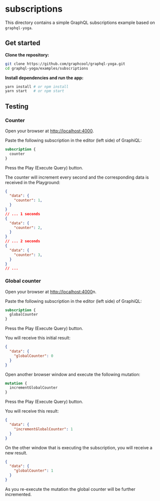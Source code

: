 # subscriptions

This directory contains a simple GraphQL subscriptions example based on `graphql-yoga`.

## Get started

**Clone the repository:**

```sh
git clone https://github.com/graphcool/graphql-yoga.git
cd graphql-yoga/examples/subscriptions
```

**Install dependencies and run the app:**

```sh
yarn install # or npm install
yarn start   # or npm start
```

## Testing

### Counter

Open your browser at [http://localhost:4000](http://localhost:4000).

Paste the following subscription in the editor (left side) of GraphiQL:

```graphql
subscription {
  counter
}
```

Press the Play (Execute Query) button.

The counter will increment every second and the corresponding data is received in the Playground:

```json
{
  "data": {
    "counter": 1,
  }
}
// ... 1 seconds
{
  "data": {
    "counter": 2,
  }
}
// ... 2 seconds
{
  "data": {
    "counter": 3,
  }
}
// ...
```

### Global counter

Open your browser at [http://localhost:4000](http://localhost:4000)n.

Paste the following subscription in the editor (left side) of GraphiQL:

```graphql
subscription {
  globalCounter
}
```

Press the Play (Execute Query) button.

You will receive this initial result:

```json
{
  "data": {
    "globalCounter": 0
  }
}
```

Open another browser window and execute the following mutation:

```graphql
mutation {
  incrementGlobalCounter
}
```

Press the Play (Execute Query) button.

You will receive this result:

```json
{
  "data": {
    "incrementGlobalCounter": 1
  }
}
```

On the other window that is executing the subscription, you will receive a new result.

```json
{
  "data": {
    "globalCounter": 1
  }
}
```

As you re-execute the mutation the global counter will be further incremented.
